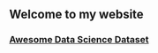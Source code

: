 ## Welcome to my website

### [Awesome Data Science Dataset](https://www.kaggle.com/datasets/jillanisofttech/brain-stroke-dataset)
